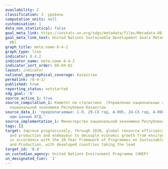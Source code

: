 ```yaml
---
availability: 2
classification: 3  уровень
computation_units: null
customisation: 1
data_non_statistical: false
goal_meta_link: https://unstats.un.org/sdgs/metadata/files/Metadata-08-04-02.pdf
goal_meta_link_text: United Nations Sustainable Development Goals Metadata (PDF 58.7
  KB)
graph_title: meta.name-8-4-2
graph_type: line
indicator: 8.4.2
indicator_name: meta.name-8-4-2
indicator_sort_order: 08-04-02
layout: indicator
national_geographical_coverage: Казахстан
permalink: /8-4-2/
published: true
reporting_status: notstarted
sdg_goal: '8'
source_active_1: true
source_compilation_1: Комитет по статистике  (Управление национальных счетов) Министерства
  национальной экономики Республики Казахстан
source_data_1: 'предполагаемые: 1-П, 29-СХ год, А-005, 24-СХ год, А-008, 1-ТС-мес,
  адм данные КГД.'
source_implementation_1: Министерство национальной экономики Республики Казахстан
tags: []
target: Improve progressively, through 2030, global resource efficiency in consumption
  and production and endeavour to decouple economic growth from environmental degradation,
  in accordance with the 10-Year Framework of Programmes on Sustainable Consumption
  and Production, with developed countries taking the lead
target_id: '8.4'
un_custodian_agency: United Nations Environment Programme (UNEP)
un_designated_tier: '1'
---
```

